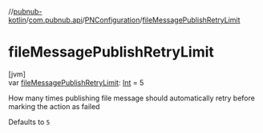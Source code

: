 //[pubnub-kotlin](../../../index.md)/[com.pubnub.api](../index.md)/[PNConfiguration](index.md)/[fileMessagePublishRetryLimit](file-message-publish-retry-limit.md)

# fileMessagePublishRetryLimit

[jvm]\
var [fileMessagePublishRetryLimit](file-message-publish-retry-limit.md): [Int](https://kotlinlang.org/api/latest/jvm/stdlib/kotlin/-int/index.html) = 5

How many times publishing file message should automatically retry before marking the action as failed

Defaults to `5`
